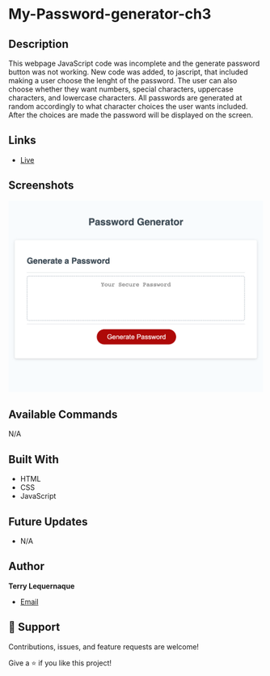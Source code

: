 # My-Password-generator-ch3

## Description
This webpage JavaScript code was incomplete and the generate password button was not working. New code was added, to jascript, that included making a user choose the lenght of the password. The user can also choose whether they want numbers, special characters, uppercase characters, and lowercase characters. All passwords are generated at random accordingly to what character choices the user wants included. After the choices are made the password will be displayed on the screen. 

## Links

- [Live](https://tlequernaque.github.io/My-Password-generator-ch3/)

## Screenshots

![](./Images/password%20generator.png)

## Available Commands

N/A

## Built With

- HTML
- CSS
- JavaScript

## Future Updates

- N/A

## Author

**Terry Lequernaque**

- [Email](mailto:t.lequernaque@yahoo.com?subject=Hi "Hi!")

## 🤝 Support

Contributions, issues, and feature requests are welcome!

Give a ⭐️ if you like this project!